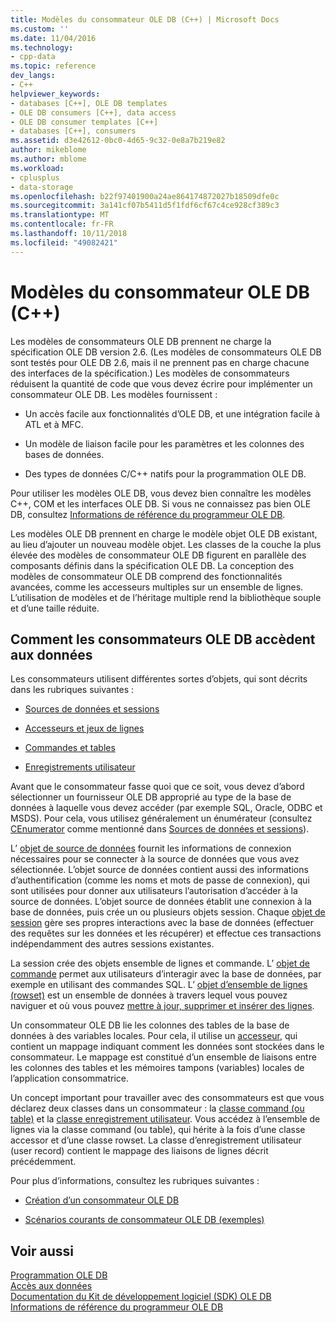 ```yaml
---
title: Modèles du consommateur OLE DB (C++) | Microsoft Docs
ms.custom: ''
ms.date: 11/04/2016
ms.technology:
- cpp-data
ms.topic: reference
dev_langs:
- C++
helpviewer_keywords:
- databases [C++], OLE DB templates
- OLE DB consumers [C++], data access
- OLE DB consumer templates [C++]
- databases [C++], consumers
ms.assetid: d3e42612-0bc0-4d65-9c32-0e8a7b219e82
author: mikeblome
ms.author: mblome
ms.workload:
- cplusplus
- data-storage
ms.openlocfilehash: b22f97401900a24ae864174872027b18509dfe0c
ms.sourcegitcommit: 3a141cf07b5411d5f1fdf6cf67c4ce928cf389c3
ms.translationtype: MT
ms.contentlocale: fr-FR
ms.lasthandoff: 10/11/2018
ms.locfileid: "49082421"
---
```

# <a name="ole-db-consumer-templates-c"></a>Modèles du consommateur OLE DB (C++)

Les modèles de consommateurs OLE DB prennent ne charge la spécification OLE DB version 2.6. (Les modèles de consommateurs OLE DB sont testés pour OLE DB 2.6, mais il ne prennent pas en charge chacune des interfaces de la spécification.) Les modèles de consommateurs réduisent la quantité de code que vous devez écrire pour implémenter un consommateur OLE DB. Les modèles fournissent :  
  
- Un accès facile aux fonctionnalités d’OLE DB, et une intégration facile à ATL et à MFC.  
  
- Un modèle de liaison facile pour les paramètres et les colonnes des bases de données.  
  
- Des types de données C/C++ natifs pour la programmation OLE DB.  
  
Pour utiliser les modèles OLE DB, vous devez bien connaître les modèles C++, COM et les interfaces OLE DB. Si vous ne connaissez pas bien OLE DB, consultez [Informations de référence du programmeur OLE DB](/previous-versions/windows/desktop/ms718124).  
  
Les modèles OLE DB prennent en charge le modèle objet OLE DB existant, au lieu d’ajouter un nouveau modèle objet. Les classes de la couche la plus élevée des modèles de consommateur OLE DB figurent en parallèle des composants définis dans la spécification OLE DB. La conception des modèles de consommateur OLE DB comprend des fonctionnalités avancées, comme les accesseurs multiples sur un ensemble de lignes. L’utilisation de modèles et de l’héritage multiple rend la bibliothèque souple et d’une taille réduite.  
  
## <a name="how-ole-db-consumers-access-data"></a>Comment les consommateurs OLE DB accèdent aux données  

Les consommateurs utilisent différentes sortes d’objets, qui sont décrits dans les rubriques suivantes :  
  
- [Sources de données et sessions](../../data/oledb/data-sources-and-sessions.md)  
  
- [Accesseurs et jeux de lignes](../../data/oledb/accessors-and-rowsets.md)  
  
- [Commandes et tables](../../data/oledb/commands-and-tables.md)  
  
- [Enregistrements utilisateur](../../data/oledb/user-records.md)  
  
Avant que le consommateur fasse quoi que ce soit, vous devez d’abord sélectionner un fournisseur OLE DB approprié au type de la base de données à laquelle vous devez accéder (par exemple SQL, Oracle, ODBC et MSDS). Pour cela, vous utilisez généralement un énumérateur (consultez [CEnumerator](../../data/oledb/cenumerator-class.md) comme mentionné dans [Sources de données et sessions](../../data/oledb/data-sources-and-sessions.md)).  
  
L’ [objet de source de données](../../data/oledb/data-sources-and-sessions.md) fournit les informations de connexion nécessaires pour se connecter à la source de données que vous avez sélectionnée. L’objet source de données contient aussi des informations d’authentification (comme les noms et mots de passe de connexion), qui sont utilisées pour donner aux utilisateurs l’autorisation d’accéder à la source de données. L’objet source de données établit une connexion à la base de données, puis crée un ou plusieurs objets session. Chaque [objet de session](../../data/oledb/data-sources-and-sessions.md) gère ses propres interactions avec la base de données (effectuer des requêtes sur les données et les récupérer) et effectue ces transactions indépendamment des autres sessions existantes.  
  
La session crée des objets ensemble de lignes et commande. L’ [objet de commande](../../data/oledb/commands-and-tables.md) permet aux utilisateurs d’interagir avec la base de données, par exemple en utilisant des commandes SQL. L’ [objet d’ensemble de lignes (rowset)](../../data/oledb/accessors-and-rowsets.md) est un ensemble de données à travers lequel vous pouvez naviguer et où vous pouvez [mettre à jour, supprimer et insérer des lignes](../../data/oledb/updating-rowsets.md).  
  
Un consommateur OLE DB lie les colonnes des tables de la base de données à des variables locales. Pour cela, il utilise un [accesseur](../../data/oledb/accessors-and-rowsets.md), qui contient un mappage indiquant comment les données sont stockées dans le consommateur. Le mappage est constitué d’un ensemble de liaisons entre les colonnes des tables et les mémoires tampons (variables) locales de l’application consommatrice.  
  
Un concept important pour travailler avec des consommateurs est que vous déclarez deux classes dans un consommateur : la [classe command (ou table)](../../data/oledb/commands-and-tables.md) et la [classe enregistrement utilisateur](../../data/oledb/user-records.md). Vous accédez à l’ensemble de lignes via la classe command (ou table), qui hérite à la fois d’une classe accessor et d’une classe rowset. La classe d’enregistrement utilisateur (user record) contient le mappage des liaisons de lignes décrit précédemment.  
  
Pour plus d’informations, consultez les rubriques suivantes :  
  
- [Création d’un consommateur OLE DB](../../data/oledb/creating-an-ole-db-consumer.md)  
  
- [Scénarios courants de consommateur OLE DB (exemples)](../../data/oledb/working-with-ole-db-consumer-templates.md)  
  
## <a name="see-also"></a>Voir aussi  

[Programmation OLE DB](../../data/oledb/ole-db-programming.md)<br/>
[Accès aux données](../data-access-in-cpp.md)<br/>
[Documentation du Kit de développement logiciel (SDK) OLE DB](/previous-versions/windows/desktop/ms722784)   
[Informations de référence du programmeur OLE DB](/previous-versions/windows/desktop/ms713643)